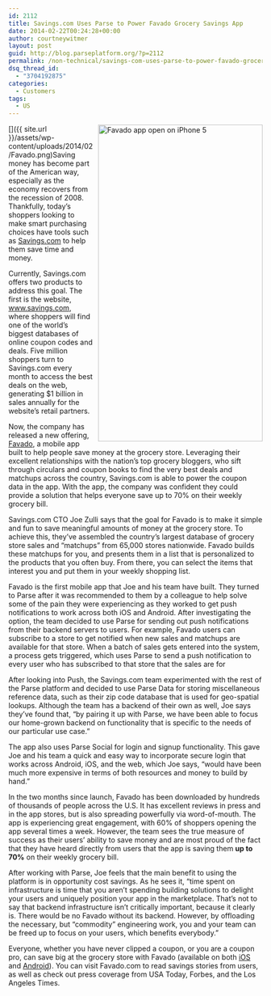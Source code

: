 ```yaml
---
id: 2112
title: Savings.com Uses Parse to Power Favado Grocery Savings App
date: 2014-02-22T00:24:28+00:00
author: courtneywitmer
layout: post
guid: http://blog.parseplatform.org/?p=2112
permalink: /non-technical/savings-com-uses-parse-to-power-favado-grocery-savings-app/
dsq_thread_id:
  - "3704192875"
categories:
  - Customers
tags:
  - US
---
```

[<img style="border: 0pt none; float: right; padding-left: 10px; padding-bottom: 10px;" src="{{ site.url }}/assets/wp-content/uploads/2014/02/Favado.png" alt="Favado app open on iPhone 5" width="326" height="627" />]({{ site.url }}/assets/wp-content/uploads/2014/02/Favado.png)Saving money has become part of the American way, especially as the economy recovers from the recession of 2008. Thankfully, today’s shoppers looking to make smart purchasing choices have tools such as <a href="http://www.savings.com" target="_blank">Savings.com</a> to help them save time and money.

Currently, Savings.com offers two products to address this goal. The first is the website, www.savings.com, where shoppers will find one of the world’s biggest databases of online coupon codes and deals. Five million shoppers turn to Savings.com every month to access the best deals on the web, generating $1 billion in sales annually for the website’s retail partners.

Now, the company has released a new offering, <a href="https://www.favado.com/" target="_blank">Favado</a>, a mobile app built to help people save money at the grocery store. Leveraging their excellent relationships with the nation’s top grocery bloggers, who sift through circulars and coupon books to find the very best deals and matchups across the country, Savings.com is able to power the coupon data in the app. With the app, the company was confident they could provide a solution that helps everyone save up to 70% on their weekly grocery bill.

Savings.com CTO Joe Zulli says that the goal for Favado is to make it simple and fun to save meaningful amounts of money at the grocery store. To achieve this, they’ve assembled the country’s largest database of grocery store sales and “matchups” from 65,000 stores nationwide. Favado builds these matchups for you, and presents them in a list that is personalized to the products that you often buy. From there, you can select the items that interest you and put them in your weekly shopping list.

Favado is the first mobile app that Joe and his team have built. They turned to Parse after it was recommended to them by a colleague to help solve some of the pain they were experiencing as they worked to get push notifications to work across both iOS and Android. After investigating the option, the team decided to use Parse for sending out push notifications from their backend servers to users. For example, Favado users can subscribe to a store to get notified when new sales and matchups are available for that store. When a batch of sales gets entered into the system, a process gets triggered, which uses Parse to send a push notification to every user who has subscribed to that store that the sales are for

After looking into Push, the Savings.com team experimented with the rest of the Parse platform and decided to use Parse Data for storing miscellaneous reference data, such as their zip code database that is used for geo-spatial lookups. Although the team has a backend of their own as well, Joe says they’ve found that, “by pairing it up with Parse, we have been able to focus our home-grown backend on functionality that is specific to the needs of our particular use case.”

The app also uses Parse Social for login and signup functionality. This gave Joe and his team a quick and easy way to incorporate secure login that works across Android, iOS, and the web, which Joe says, “would have been much more expensive in terms of both resources and money to build by hand.”

In the two months since launch, Favado has been downloaded by hundreds of thousands of people across the U.S. It has excellent reviews in press and in the app stores, but is also spreading powerfully via word-of-mouth. The app is experiencing great engagement, with 60% of shoppers opening the app several times a week. However, the team sees the true measure of success as their users’ ability to save money and are most proud of the fact that they have heard directly from users that the app is saving them **up to 70%** on their weekly grocery bill.

After working with Parse, Joe feels that the main benefit to using the platform is in opportunity cost savings. As he sees it, “time spent on infrastructure is time that you aren’t spending building solutions to delight your users and uniquely position your app in the marketplace. That’s not to say that backend infrastructure isn’t critically important, because it clearly is. There would be no Favado without its backend. However, by offloading the necessary, but “commodity” engineering work, you and your team can be freed up to focus on your users, which benefits everybody.”

Everyone, whether you have never clipped a coupon, or you are a coupon pro, can save big at the grocery store with Favado (available on both <a href="https://itunes.apple.com/us/app/favado-grocery-sales/id703787093?mt=8" target="_blank">iOS</a> and <a href="https://play.google.com/store/apps/details?id=com.savings.android.grocery" target="_blank">Android</a>). You can visit Favado.com to read savings stories from users, as well as check out press coverage from USA Today, Forbes, and the Los Angeles Times.
